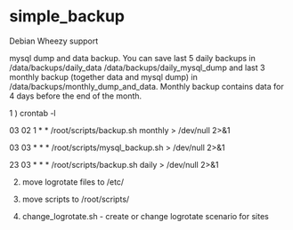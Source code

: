 # simple_backup

Debian Wheezy support

mysql dump and data backup. You can save last 5 daily backups in /data/backups/daily_data /data/backups/daily_mysql_dump and last 3 monthly backup (together data and mysql dump) in /data/backups/monthly_dump_and_data. Monthly backup contains data for 4 days before the end of the month.

1 ) crontab -l

03 02 1 * *     /root/scripts/backup.sh monthly > /dev/null 2>&1

03 03 * * *     /root/scripts/mysql_backup.sh > /dev/null 2>&1

23 03 * * *     /root/scripts/backup.sh daily > /dev/null 2>&1

2) move logrotate files to /etc/

3) move scripts to /root/scripts/

4) change_logrotate.sh - create or change logrotate scenario for sites 
